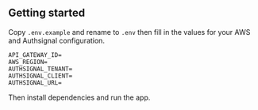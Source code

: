 ## Getting started

Copy `.env.example` and rename to `.env` then fill in the values for your AWS and Authsignal configuration.

```
API_GATEWAY_ID=
AWS_REGION=
AUTHSIGNAL_TENANT=
AUTHSIGNAL_CLIENT=
AUTHSIGNAL_URL=
```

Then install dependencies and run the app.
